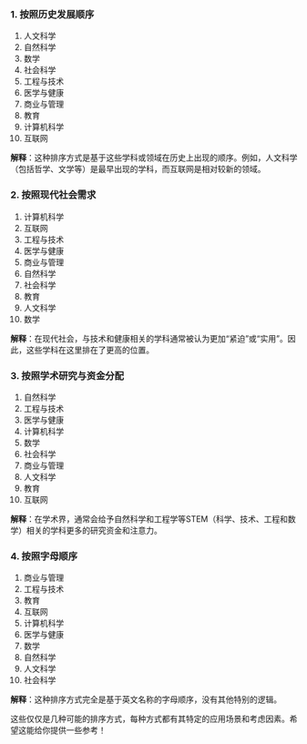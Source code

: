 ### 1. 按照历史发展顺序
1. 人文科学
2. 自然科学
3. 数学
4. 社会科学
5. 工程与技术
6. 医学与健康
7. 商业与管理
8. 教育
9. 计算机科学
10. 互联网

**解释**：这种排序方式是基于这些学科或领域在历史上出现的顺序。例如，人文科学（包括哲学、文学等）是最早出现的学科，而互联网是相对较新的领域。

### 2. 按照现代社会需求
1. 计算机科学
2. 互联网
3. 工程与技术
4. 医学与健康
5. 商业与管理
6. 自然科学
7. 社会科学
8. 教育
9. 人文科学
10. 数学

**解释**：在现代社会，与技术和健康相关的学科通常被认为更加“紧迫”或“实用”。因此，这些学科在这里排在了更高的位置。

### 3. 按照学术研究与资金分配
1. 自然科学
2. 工程与技术
3. 医学与健康
4. 计算机科学
5. 数学
6. 社会科学
7. 商业与管理
8. 人文科学
9. 教育
10. 互联网

**解释**：在学术界，通常会给予自然科学和工程学等STEM（科学、技术、工程和数学）相关的学科更多的研究资金和注意力。

### 4. 按照字母顺序
1. 商业与管理
2. 工程与技术
3. 教育
4. 互联网
5. 计算机科学
6. 医学与健康
7. 数学
8. 自然科学
9. 人文科学
10. 社会科学

**解释**：这种排序方式完全是基于英文名称的字母顺序，没有其他特别的逻辑。

这些仅仅是几种可能的排序方式，每种方式都有其特定的应用场景和考虑因素。希望这能给你提供一些参考！